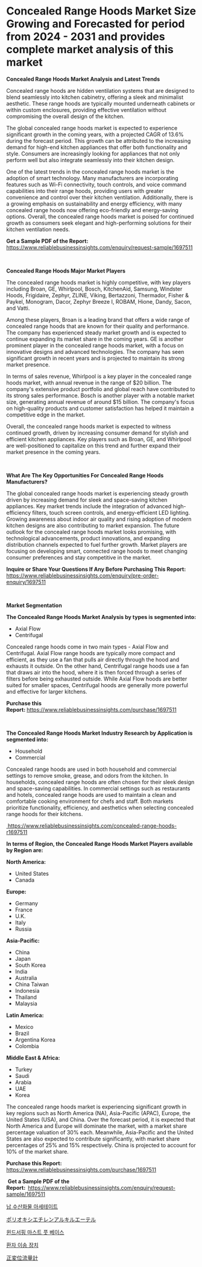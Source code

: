 <p><h1>Concealed Range Hoods Market Size Growing and Forecasted for period from 2024 - 2031 and provides complete market analysis of this market</h1></p><p><strong>Concealed Range Hoods Market Analysis and Latest Trends</strong></p>
<p><p>Concealed range hoods are hidden ventilation systems that are designed to blend seamlessly into kitchen cabinetry, offering a sleek and minimalist aesthetic. These range hoods are typically mounted underneath cabinets or within custom enclosures, providing effective ventilation without compromising the overall design of the kitchen.</p><p>The global concealed range hoods market is expected to experience significant growth in the coming years, with a projected CAGR of 13.6% during the forecast period. This growth can be attributed to the increasing demand for high-end kitchen appliances that offer both functionality and style. Consumers are increasingly looking for appliances that not only perform well but also integrate seamlessly into their kitchen design.</p><p>One of the latest trends in the concealed range hoods market is the adoption of smart technology. Many manufacturers are incorporating features such as Wi-Fi connectivity, touch controls, and voice command capabilities into their range hoods, providing users with greater convenience and control over their kitchen ventilation. Additionally, there is a growing emphasis on sustainability and energy efficiency, with many concealed range hoods now offering eco-friendly and energy-saving options. Overall, the concealed range hoods market is poised for continued growth as consumers seek elegant and high-performing solutions for their kitchen ventilation needs.</p></p>
<p><strong>Get a Sample PDF of the Report:&nbsp;</strong> <a href="https://www.reliablebusinessinsights.com/enquiry/request-sample/1697511">https://www.reliablebusinessinsights.com/enquiry/request-sample/1697511</a></p>
<p>&nbsp;</p>
<p><strong>Concealed Range Hoods Major Market Players</strong></p>
<p><p>The concealed range hoods market is highly competitive, with key players including Broan, GE, Whirlpool, Bosch, KitchenAid, Samsung, Windster Hoods, Frigidaire, Zephyr, ZLINE, Viking, Bertazzoni, Thermador, Fisher & Paykel, Monogram, Dacor, Zephyr Breeze I, ROBAM, Hione, Dandy, Sacon, and Vatti.</p><p>Among these players, Broan is a leading brand that offers a wide range of concealed range hoods that are known for their quality and performance. The company has experienced steady market growth and is expected to continue expanding its market share in the coming years. GE is another prominent player in the concealed range hoods market, with a focus on innovative designs and advanced technologies. The company has seen significant growth in recent years and is projected to maintain its strong market presence.</p><p>In terms of sales revenue, Whirlpool is a key player in the concealed range hoods market, with annual revenue in the range of $20 billion. The company's extensive product portfolio and global reach have contributed to its strong sales performance. Bosch is another player with a notable market size, generating annual revenue of around $15 billion. The company's focus on high-quality products and customer satisfaction has helped it maintain a competitive edge in the market.</p><p>Overall, the concealed range hoods market is expected to witness continued growth, driven by increasing consumer demand for stylish and efficient kitchen appliances. Key players such as Broan, GE, and Whirlpool are well-positioned to capitalize on this trend and further expand their market presence in the coming years.</p></p>
<p>&nbsp;</p>
<p><strong>What Are The Key Opportunities For Concealed Range Hoods Manufacturers?</strong></p>
<p><p>The global concealed range hoods market is experiencing steady growth driven by increasing demand for sleek and space-saving kitchen appliances. Key market trends include the integration of advanced high-efficiency filters, touch screen controls, and energy-efficient LED lighting. Growing awareness about indoor air quality and rising adoption of modern kitchen designs are also contributing to market expansion. The future outlook for the concealed range hoods market looks promising, with technological advancements, product innovations, and expanding distribution channels expected to fuel further growth. Market players are focusing on developing smart, connected range hoods to meet changing consumer preferences and stay competitive in the market.</p></p>
<p><strong>Inquire or Share Your Questions If Any Before Purchasing This Report:</strong> <a href="https://www.reliablebusinessinsights.com/enquiry/pre-order-enquiry/1697511">https://www.reliablebusinessinsights.com/enquiry/pre-order-enquiry/1697511</a></p>
<p>&nbsp;</p>
<p><strong>Market Segmentation</strong></p>
<p><strong>The Concealed Range Hoods Market Analysis by types is segmented into:</strong></p>
<p><ul><li>Axial Flow</li><li>Centrifugal</li></ul></p>
<p><p>Concealed range hoods come in two main types - Axial Flow and Centrifugal. Axial Flow range hoods are typically more compact and efficient, as they use a fan that pulls air directly through the hood and exhausts it outside. On the other hand, Centrifugal range hoods use a fan that draws air into the hood, where it is then forced through a series of filters before being exhausted outside. While Axial Flow hoods are better suited for smaller spaces, Centrifugal hoods are generally more powerful and effective for larger kitchens.</p></p>
<p><strong>Purchase this Report:&nbsp;</strong><a href="https://www.reliablebusinessinsights.com/purchase/1697511">https://www.reliablebusinessinsights.com/purchase/1697511</a></p>
<p>&nbsp;</p>
<p><strong>The Concealed Range Hoods Market Industry Research by Application is segmented into:</strong></p>
<p><ul><li>Household</li><li>Commercial</li></ul></p>
<p><p>Concealed range hoods are used in both household and commercial settings to remove smoke, grease, and odors from the kitchen. In households, concealed range hoods are often chosen for their sleek design and space-saving capabilities. In commercial settings such as restaurants and hotels, concealed range hoods are used to maintain a clean and comfortable cooking environment for chefs and staff. Both markets prioritize functionality, efficiency, and aesthetics when selecting concealed range hoods for their kitchens.</p></p>
<p><a href="https://www.reliablebusinessinsights.com/concealed-range-hoods-r1697511">&nbsp;https://www.reliablebusinessinsights.com/concealed-range-hoods-r1697511</a></p>
<p><strong>In terms of Region, the Concealed Range Hoods Market Players available by Region are:</strong></p>
<p>
    <p> <strong> North America: </strong>
        <ul>
            <li>United States</li>
            <li>Canada</li>
        </ul>
        </p> 
    <p> <strong> Europe: </strong>
        <ul>
            <li>Germany</li>
            <li>France</li>
            <li>U.K.</li>
            <li>Italy</li>
            <li>Russia</li>
        </ul>
        </p> 
    <p> <strong> Asia-Pacific: </strong>
        <ul>
            <li>China</li>
            <li>Japan</li>
            <li>South Korea</li>
            <li>India</li>
            <li>Australia</li>
            <li>China Taiwan</li>
            <li>Indonesia</li>
            <li>Thailand</li>
            <li>Malaysia</li>
        </ul>
        </p> 
    <p> <strong> Latin America: </strong>
        <ul>
            <li>Mexico</li>
            <li>Brazil</li>
            <li>Argentina Korea</li>
            <li>Colombia</li>
        </ul>
        </p> 
    <p> <strong> Middle East & Africa: </strong>
        <ul>
            <li>Turkey</li>
            <li>Saudi</li>
            <li>Arabia</li>
            <li>UAE</li>
            <li>Korea</li>
        </ul>
    </p>
    </p>
<p><p>The concealed range hoods market is experiencing significant growth in key regions such as North America (NA), Asia-Pacific (APAC), Europe, the United States (USA), and China. Over the forecast period, it is expected that North America and Europe will dominate the market, with a market share percentage valuation of 30% each. Meanwhile, Asia-Pacific and the United States are also expected to contribute significantly, with market share percentages of 25% and 15% respectively. China is projected to account for 10% of the market share.</p></p>
<p><strong>Purchase this Report: </strong><a href="https://www.reliablebusinessinsights.com/purchase/1697511">https://www.reliablebusinessinsights.com/purchase/1697511</a></p>
<p>&nbsp;<strong>Get a Sample PDF of the Report:&nbsp;&nbsp;</strong><a href="https://www.reliablebusinessinsights.com/enquiry/request-sample/1697511">https://www.reliablebusinessinsights.com/enquiry/request-sample/1697511</a></p>
<p><strong></strong></p>
<p><p><a href="https://medium.com/@elod.85/%EC%97%BC%EC%82%B0-%EC%95%85%EC%84%B8%ED%8A%B8%EC%82%B0-%EC%8B%9C%EC%9E%A5-%EA%B7%9C%EB%AA%A8-%EC%A0%90%EC%9C%A0%EC%9C%A8-%EB%B0%8F-%ED%8A%B8%EB%A0%8C%EB%93%9C-%EB%B6%84%EC%84%9D-%EB%B3%B4%EA%B3%A0%EC%84%9C-%EC%B5%9C%EC%A2%85-%EC%82%AC%EC%9A%A9-%EC%97%B4-%EC%95%88%EC%A0%95%EC%A0%9C-%EC%BD%98%ED%8A%B8%EB%9D%BC%EC%8A%A4%ED%8A%B8-%EC%97%90%EC%9D%B4%EC%A0%84%ED%8A%B8-%EB%B3%84-%EC%9B%90%EB%A3%8C%EB%B3%84-%EB%B0%8F-2031%EB%85%84%EA%B9%8C%EC%A7%80-%EC%98%88%EC%B8%A1%EA%B9%8C%EC%A7%80-0e34cf366e90">납 수산화물 아세테이트</a></p><p><a href="https://github.com/kegley4963/Market-Research-Report-List-1/blob/main/5575362143128.md">ポリオキシエチレンアルキルエーテル</a></p><p><a href="https://github.com/kvbohdfy111/Market-Research-Report-List-1/blob/main/8338496150872.md">윈드서핑 마스트 풋 베이스</a></p><p><a href="https://github.com/rifqimuhammad018/Market-Research-Report-List-1/blob/main/1258749150873.md">환자 이송 장치</a></p><p><a href="https://github.com/EthanMorar2011/Market-Research-Report-List-2/blob/main/4266668143127.md">正変位流量計</a></p></p>